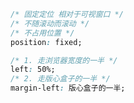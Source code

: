 ```css
/* 固定定位 相对于可视窗口 */
/* 不随滚动而滚动 */
/* 不占用位置 */
position: fixed;
```

```css
/* 1. 走浏览器宽度的一半 */
left: 50%;
/* 2. 走版心盒子的一半 */
margin-left: 版心盒子的一半;

```

